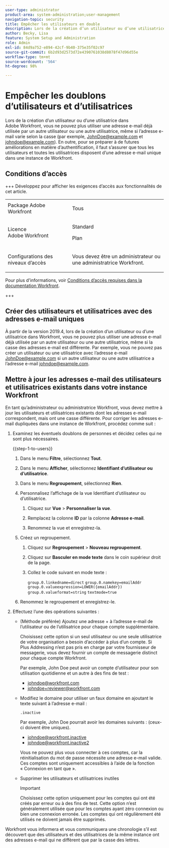 ```yaml
---
user-type: administrator
product-area: system-administration;user-management
navigation-topic: security
title: Empêcher les utilisateurs en double
description: Lors de la création d’un utilisateur ou d’une utilisatrice dans Adobe Workfront, vous ne pouvez plus utiliser une adresse e-mail déjà utilisée par un autre utilisateur ou une autre utilisatrice, même si l’adresse e-mail varie selon la casse (par exemple, JohnDoe@example.com et johndoe@example.com). En outre, pour se préparer à de futures améliorations en matière d’authentification, il faut s’assurer que tous les utilisateurs et toutes les utilisatrices disposent d’une adresse e-mail unique dans une instance de Workfront.
author: Becky, Lisa
feature: System Setup and Administration
role: Admin
exl-id: 84d9a752-e894-42cf-9b40-375e35f02c97
source-git-commit: 6b2d93d2573d72e4390761038d8078f47d96d55e
workflow-type: tm+mt
source-wordcount: '564'
ht-degree: 98%

---
```


# Empêcher les doublons d’utilisateurs et d’utilisatrices

Lors de la création d’un utilisateur ou d’une utilisatrice dans Adobe Workfront, vous ne pouvez plus utiliser une adresse e-mail déjà utilisée par un autre utilisateur ou une autre utilisatrice, même si l’adresse e-mail varie selon la casse (par exemple, JohnDoe@example.com et johndoe@example.com). En outre, pour se préparer à de futures améliorations en matière d’authentification, il faut s’assurer que tous les utilisateurs et toutes les utilisatrices disposent d’une adresse e-mail unique dans une instance de Workfront.

## Conditions d’accès

+++ Développez pour afficher les exigences d’accès aux fonctionnalités de cet article.

<table style="table-layout:auto"> 
 <col> 
 <col> 
 <tbody> 
  <tr> 
   <td role="rowheader">Package Adobe Workfront</td> 
   <td><p>Tous</p></td> 
  </tr> 
  <tr> 
   <td role="rowheader">Licence Adobe Workfront</td> 
   <td><p>Standard</p><p>Plan</p></td> 
  </tr> 
  <tr> 
   <td role="rowheader">Configurations des niveaux d’accès</td> 
   <td> <p>Vous devez être un administrateur ou une administratrice Workfront.</p> </p> </td> 
  </tr> 
 </tbody> 
</table>

Pour plus d’informations, voir [Conditions d’accès requises dans la documentation Workfront](/help/quicksilver/administration-and-setup/add-users/access-levels-and-object-permissions/access-level-requirements-in-documentation.md).

+++

## Créer des utilisateurs et utilisatrices avec des adresses e-mail uniques

À partir de la version 2019.4, lors de la création d’un utilisateur ou d’une utilisatrice dans Workfront, vous ne pouvez plus utiliser une adresse e-mail déjà utilisée par un autre utilisateur ou une autre utilisatrice, même si la casse des adresses e-mail est différente. Par exemple, vous ne pouvez pas créer un utilisateur ou une utilisatrice avec l’adresse e-mail JohnDoe@example.com si un autre utilisateur ou une autre utilisatrice a l’adresse e-mail johndoe@example.com.

## Mettre à jour les adresses e-mail des utilisateurs et utilisatrices existants dans votre instance Workfront

En tant qu’administrateur ou administratrice Workfront, vous devez mettre à jour les utilisateurs et utilisatrices existants dont les adresses e-mail correspondent, mais ont une casse différente.
Pour corriger les adresses e-mail dupliquées dans une instance de Workfront, procédez comme suit :

1. Examinez les éventuels doublons de personnes et décidez celles qui ne sont plus nécessaires.

   {{step-1-to-users}}

   1. Dans le menu **Filtre**, sélectionnez **Tout**.

   1. Dans le menu **Afficher**, sélectionnez **Identifiant d’utilisateur ou d’utilisatrice**.

   1. Dans le menu **Regroupement**, sélectionnez **Rien**.

   1. Personnalisez l’affichage de la vue Identifiant d’utilisateur ou d’utilisatrice.

      1. Cliquez sur **Vue** > **Personnaliser la vue**.

      1. Remplacez la colonne **ID** par la colonne **Adresse e-mail**.

      1. Renommez la vue et enregistrez-la.

   1. Créez un regroupement.

      1. Cliquez sur **Regroupement** > **Nouveau regroupement**.

      1. Cliquez sur **Basculer en mode texte** dans le coin supérieur droit de la page.
      1. Collez le code suivant en mode texte :

         `group.0.linkedname=direct`
         `group.0.namekey=emailAddr`
         `group.0.valueexpression=LOWER({emailAddr})`
         `group.0.valueformat=string`
         `textmode=true`

   1. Renommez le regroupement et enregistrez-le.

1. Effectuez l’une des opérations suivantes :

   * (Méthode préférée) Ajoutez une adresse + à l’adresse e-mail de l’utilisateur ou de l’utilisatrice pour chaque compte supplémentaire.

     Choisissez cette option si un seul utilisateur ou une seule utilisatrice de votre organisation a besoin d’accéder à plus d’un compte. Si Plus Addressing n’est pas pris en charge par votre fournisseur de messagerie, vous devez fournir un compte de messagerie distinct pour chaque compte Workfront.

     Par exemple, John Doe peut avoir un compte d’utilisateur pour son utilisation quotidienne et un autre à des fins de test :

      * johndoe@workfront.com
      * johndoe+reviewer@workfront.com

   * Modifiez le domaine pour utiliser un faux domaine en ajoutant le texte suivant à l’adresse e-mail :

     `.inactive`

     Par exemple, John Doe pourrait avoir les domaines suivants : (ceux-ci doivent être uniques).

      * johndoe@workfront.inactive
      * johndoe@workfront.inactive2

     Vous ne pouvez plus vous connecter à ces comptes, car la réinitialisation du mot de passe nécessite une adresse e-mail valide. Ces comptes sont uniquement accessibles à l’aide de la fonction « Connexion en tant que ».

   * Supprimer les utilisateurs et utilisatrices inutiles

     >[!IMPORTANT]
     >
     >Choisissez cette option uniquement pour les comptes qui ont été créés par erreur ou à des fins de test. Cette option n’est généralement utilisée que pour les comptes ayant zéro connexion ou bien une connexion erronée. Les comptes qui ont régulièrement été utilisés ne doivent jamais être supprimés.

Workfront vous informera et vous communiquera une chronologie s’il est découvert que des utilisateurs et des utilisatrices de la même instance ont des adresses e-mail qui ne diffèrent que par la casse des lettres.
